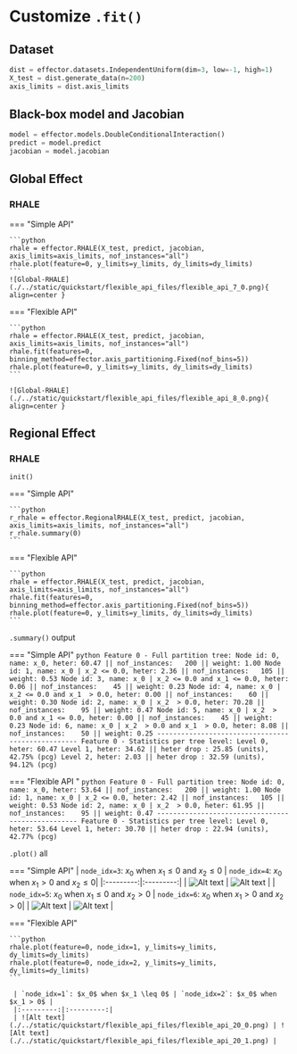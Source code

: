 # Customize `.fit()`

## Dataset
     
```python
dist = effector.datasets.IndependentUniform(dim=3, low=-1, high=1)
X_test = dist.generate_data(n=200)
axis_limits = dist.axis_limits
```

## Black-box model and Jacobian

```python
model = effector.models.DoubleConditionalInteraction()
predict = model.predict
jacobian = model.jacobian
```


## Global Effect

### RHALE

=== "Simple API"

    ```python
    rhale = effector.RHALE(X_test, predict, jacobian, axis_limits=axis_limits, nof_instances="all")
    rhale.plot(feature=0, y_limits=y_limits, dy_limits=dy_limits)
    ```
    ![Global-RHALE](./../static/quickstart/flexible_api_files/flexible_api_7_0.png){ align=center }

=== "Flexible API"

    ```python
    rhale = effector.RHALE(X_test, predict, jacobian, axis_limits=axis_limits, nof_instances="all")
    rhale.fit(features=0, binning_method=effector.axis_partitioning.Fixed(nof_bins=5))
    rhale.plot(feature=0, y_limits=y_limits, dy_limits=dy_limits)
    ```
    
    ![Global-RHALE](./../static/quickstart/flexible_api_files/flexible_api_8_0.png){ align=center }

## Regional Effect

### RHALE

`init()`

=== "Simple API"

    ```python
    r_rhale = effector.RegionalRHALE(X_test, predict, jacobian, axis_limits=axis_limits, nof_instances="all")
    r_rhale.summary(0)
    ```

=== "Flexible API"

    ```python
    rhale = effector.RHALE(X_test, predict, jacobian, axis_limits=axis_limits, nof_instances="all")
    rhale.fit(features=0, binning_method=effector.axis_partitioning.Fixed(nof_bins=5))
    rhale.plot(feature=0, y_limits=y_limits, dy_limits=dy_limits)
    ```

`.summary()` output

=== "Simple API"
    ```python
    Feature 0 - Full partition tree:
    Node id: 0, name: x_0, heter: 60.47 || nof_instances:   200 || weight: 1.00
            Node id: 1, name: x_0 | x_2 <= 0.0, heter: 2.36 || nof_instances:   105 || weight: 0.53
                    Node id: 3, name: x_0 | x_2 <= 0.0 and x_1 <= 0.0, heter: 0.06 || nof_instances:    45 || weight: 0.23
                    Node id: 4, name: x_0 | x_2 <= 0.0 and x_1  > 0.0, heter: 0.00 || nof_instances:    60 || weight: 0.30
            Node id: 2, name: x_0 | x_2  > 0.0, heter: 70.28 || nof_instances:    95 || weight: 0.47
                    Node id: 5, name: x_0 | x_2  > 0.0 and x_1 <= 0.0, heter: 0.00 || nof_instances:    45 || weight: 0.23
                    Node id: 6, name: x_0 | x_2  > 0.0 and x_1  > 0.0, heter: 8.08 || nof_instances:    50 || weight: 0.25
    --------------------------------------------------
    Feature 0 - Statistics per tree level:
    Level 0, heter: 60.47
            Level 1, heter: 34.62 || heter drop : 25.85 (units), 42.75% (pcg)
                    Level 2, heter: 2.03 || heter drop : 32.59 (units), 94.12% (pcg)
    ```

=== "Flexible API "
    ```python
    Feature 0 - Full partition tree:
    Node id: 0, name: x_0, heter: 53.64 || nof_instances:   200 || weight: 1.00
            Node id: 1, name: x_0 | x_2 <= 0.0, heter: 2.42 || nof_instances:   105 || weight: 0.53
            Node id: 2, name: x_0 | x_2  > 0.0, heter: 61.95 || nof_instances:    95 || weight: 0.47
    --------------------------------------------------
    Feature 0 - Statistics per tree level:
    Level 0, heter: 53.64
            Level 1, heter: 30.70 || heter drop : 22.94 (units), 42.77% (pcg)
    ```

`.plot()` all

=== "Simple API"
     | `node_idx=3`: $x_0$ when $x_1 \leq 0$ and $x_2 \leq 0$ | `node_idx=4`: $x_0$ when $x_1 > 0$ and $x_2 \leq 0$|
     |:---------:|:---------:|
     | ![Alt text](./../static/quickstart/flexible_api_files/flexible_api_16_0.png) | ![Alt text](./../static/quickstart/flexible_api_files/flexible_api_16_1.png) |
     | `node_idx=5`: $x_0$ when $x_1 \leq 0$ and $x_2 > 0$ | `node_idx=6`: $x_0$ when $x_1 > 0$ and $x_2 > 0$|
     | ![Alt text](./../static/quickstart/flexible_api_files/flexible_api_16_2.png) | ![Alt text](./../static/quickstart/flexible_api_files/flexible_api_16_3.png) |

=== "Flexible API"

    ```python
    rhale.plot(feature=0, node_idx=1, y_limits=y_limits, dy_limits=dy_limits)
    rhale.plot(feature=0, node_idx=2, y_limits=y_limits, dy_limits=dy_limits)
    ```

     | `node_idx=1`: $x_0$ when $x_1 \leq 0$ | `node_idx=2`: $x_0$ when $x_1 > 0$ |
     |:---------:|:---------:|
     | ![Alt text](./../static/quickstart/flexible_api_files/flexible_api_20_0.png) | ![Alt text](./../static/quickstart/flexible_api_files/flexible_api_20_1.png) |